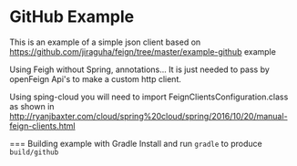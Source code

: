GitHub Example
===================

This is an example of a simple json client based on https://github.com/jiraguha/feign/tree/master/example-github example

Using Feigh without Spring, annotations... It is just needed to pass by openFeign Api's to make a custom http client.

Using sping-cloud you will need to import FeignClientsConfiguration.class as shown in http://ryanjbaxter.com/cloud/spring%20cloud/spring/2016/10/20/manual-feign-clients.html

=== Building example with Gradle
 Install and run `gradle` to produce `build/github`

